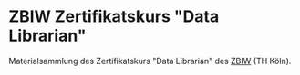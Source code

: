 # ZBIW Zertifikatskurs "Data Librarian"

Materialsammlung des Zertifikatskurs "Data Librarian" des [ZBIW](https://zbiw.th-koeln.de/) (TH Köln).
